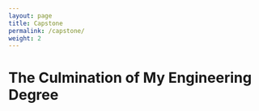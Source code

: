 ```yaml
---
layout: page
title: Capstone
permalink: /capstone/
weight: 2
---
```


# **The Culmination of My Engineering Degree**

